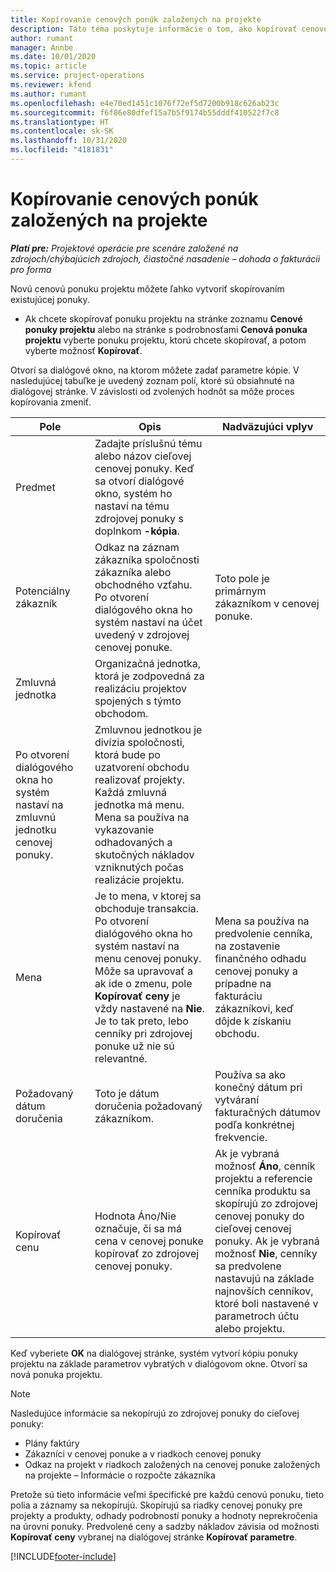 ```yaml
---
title: Kopírovanie cenových ponúk založených na projekte
description: Táto téma poskytuje informácie o tom, ako kopírovať cenové ponuky založené na projekte v Project Operations.
author: rumant
manager: Annbe
ms.date: 10/01/2020
ms.topic: article
ms.service: project-operations
ms.reviewer: kfend
ms.author: rumant
ms.openlocfilehash: e4e70ed1451c1076f72ef5d7200b918c626ab23c
ms.sourcegitcommit: f6f86e80dfef15a7b5f9174b55dddf410522f7c8
ms.translationtype: HT
ms.contentlocale: sk-SK
ms.lasthandoff: 10/31/2020
ms.locfileid: "4181831"
---
```

# <a name="copy-project-based-quotes"></a>Kopírovanie cenových ponúk založených na projekte

_**Platí pre:** Projektové operácie pre scenáre založené na zdrojoch/chýbajúcich zdrojoch, čiastočné nasadenie – dohoda o fakturácii pro forma_

Novú cenovú ponuku projektu môžete ľahko vytvoriť skopírovaním existujúcej ponuky. 

- Ak chcete skopírovať ponuku projektu na stránke zoznamu **Cenové ponuky projektu** alebo na stránke s podrobnosťami **Cenová ponuka projektu** vyberte ponuku projektu, ktorú chcete skopírovať, a potom vyberte možnosť **Kopírovať**.

Otvorí sa dialógové okno, na ktorom môžete zadať parametre kópie. V nasledujúcej tabuľke je uvedený zoznam polí, ktoré sú obsiahnuté na dialógovej stránke. V závislosti od zvolených hodnôt sa môže proces kopírovania zmeniť.

| **Pole** | **Opis** | **Nadväzujúci vplyv** |
| --- | --- | --- |
| Predmet | Zadajte príslušnú tému alebo názov cieľovej cenovej ponuky. Keď sa otvorí dialógové okno, systém ho nastaví na tému zdrojovej ponuky s doplnkom **-kópia**. | |
| Potenciálny zákazník | Odkaz na záznam zákazníka spoločnosti zákazníka alebo obchodného vzťahu. Po otvorení dialógového okna ho systém nastaví na účet uvedený v zdrojovej cenovej ponuke. | Toto pole je primárnym zákazníkom v cenovej ponuke. |
| Zmluvná jednotka | Organizačná jednotka, ktorá je zodpovedná za realizáciu projektov spojených s týmto obchodom.
Po otvorení dialógového okna ho systém nastaví na zmluvnú jednotku cenovej ponuky. | Zmluvnou jednotkou je divízia spoločnosti, ktorá bude po uzatvorení obchodu realizovať projekty. Každá zmluvná jednotka má menu. Mena sa používa na vykazovanie odhadovaných a skutočných nákladov vzniknutých počas realizácie projektu. |
| Mena | Je to mena, v ktorej sa obchoduje transakcia. Po otvorení dialógového okna ho systém nastaví na menu cenovej ponuky. Môže sa upravovať a ak ide o zmenu, pole **Kopírovať ceny** je vždy nastavené na **Nie**. Je to tak preto, lebo cenníky pri zdrojovej ponuke už nie sú relevantné. | Mena sa používa na predvolenie cenníka, na zostavenie finančného odhadu cenovej ponuky a prípadne na fakturáciu zákazníkovi, keď dôjde k získaniu obchodu. |
| Požadovaný dátum doručenia | Toto je dátum doručenia požadovaný zákazníkom. | Používa sa ako konečný dátum pri vytváraní fakturačných dátumov podľa konkrétnej frekvencie. |
| Kopírovať cenu | Hodnota Áno/Nie označuje, či sa má cena v cenovej ponuke kopírovať zo zdrojovej cenovej ponuky. | Ak je vybraná možnosť **Áno**, cenník projektu a referencie cenníka produktu sa skopírujú zo zdrojovej cenovej ponuky do cieľovej cenovej ponuky. Ak je vybraná možnosť **Nie**, cenníky sa predvolene nastavujú na základe najnovších cenníkov, ktoré boli nastavené v parametroch účtu alebo projektu. |

Keď vyberiete **OK** na dialógovej stránke, systém vytvorí kópiu ponuky projektu na základe parametrov vybratých v dialógovom okne. Otvorí sa nová ponuka projektu. 

> [!NOTE]
> Nasledujúce informácie sa nekopírujú zo zdrojovej ponuky do cieľovej ponuky:
>
> - Plány faktúry
> - Zákazníci v cenovej ponuke a v riadkoch cenovej ponuky
> - Odkaz na projekt v riadkoch založených na cenovej ponuke založených na projekte – Informácie o rozpočte zákazníka
>
>Pretože sú tieto informácie veľmi špecifické pre každú cenovú ponuku, tieto polia a záznamy sa nekopírujú. Skopírujú sa riadky cenovej ponuky pre projekty a produkty, odhady podrobností ponuky a hodnoty neprekročenia na úrovni ponuky. Predvolené ceny a sadzby nákladov závisia od možnosti **Kopírovať ceny** vybranej na dialógovej stránke **Kopírovať parametre**.


[!INCLUDE[footer-include](../includes/footer-banner.md)]